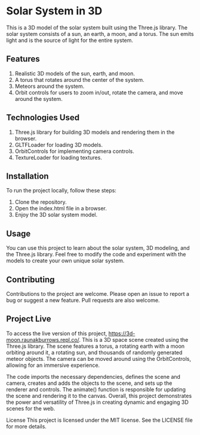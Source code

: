# Solar System in 3D
This is a 3D model of the solar system built using the Three.js library. The solar system consists of a sun, an earth, a moon, and a torus. The sun emits light and is the source of light for the entire system.

## Features
1. Realistic 3D models of the sun, earth, and moon.
2. A torus that rotates around the center of the system.
3. Meteors around the system.
4. Orbit controls for users to zoom in/out, rotate the camera, and move around the system.

## Technologies Used
1. Three.js library for building 3D models and rendering them in the browser.
2. GLTFLoader for loading 3D models.
3. OrbitControls for implementing camera controls.
4. TextureLoader for loading textures.

## Installation
To run the project locally, follow these steps:
1. Clone the repository.
2. Open the index.html file in a browser.
3. Enjoy the 3D solar system model.

## Usage
You can use this project to learn about the solar system, 3D modeling, and the Three.js library. Feel free to modify the code and experiment with the models to create your own unique solar system.

## Contributing
Contributions to the project are welcome. Please open an issue to report a bug or suggest a new feature. Pull requests are also welcome.

## Project Live
To access the live version of this project, https://3d-moon.raunakburrows.repl.co/. This is a 3D space scene created using the Three.js library. The scene features a torus, a rotating earth with a moon orbiting around it, a rotating sun, and thousands of randomly generated meteor objects. The camera can be moved around using the OrbitControls, allowing for an immersive experience.

The code imports the necessary dependencies, defines the scene and camera, creates and adds the objects to the scene, and sets up the renderer and controls. The animate() function is responsible for updating the scene and rendering it to the canvas. Overall, this project demonstrates the power and versatility of Three.js in creating dynamic and engaging 3D scenes for the web.

License
This project is licensed under the MIT license. See the LICENSE file for more details.
